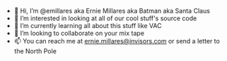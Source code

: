 - 👋 Hi, I’m @emillares aka Ernie Millares aka Batman aka Santa Claus
- 👀 I’m interested in looking at all of our cool stuff's source code
- 🌱 I’m currently learning all about this stuff like VAC
- 💞️ I’m looking to collaborate on your mix tape
- 📫 You can reach me at ernie.millares@invisors.com or send a letter to the North Pole

<!---
emillares/emillares is a ✨ special ✨ repository because its `README.md` (this file) appears on your GitHub profile.
You can click the Preview link to take a look at your changes.
--->
